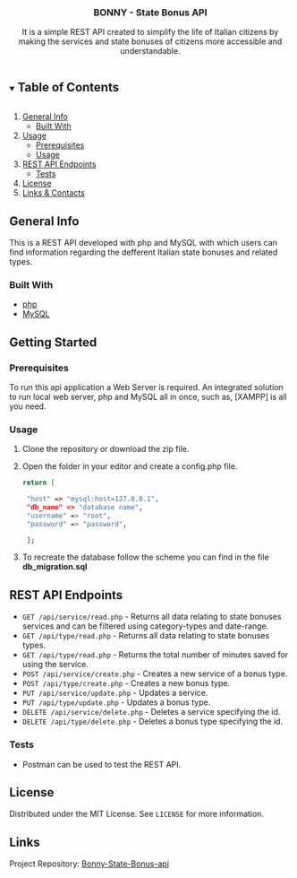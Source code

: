 <p align="center">

  <h3 align="center">BONNY - State Bonus API</h3>

  <p align="center">
   It is a simple REST API created to simplify the life of Italian citizens by making the services and state bonuses of citizens more accessible and understandable.
  </p>

</p>

<details open="open">
  <summary><h2 style="display: inline-block">Table of Contents</h2></summary>
  <ol>
    <li>
      <a href="#general-info">General Info</a>
      <ul>
        <li><a href="#built-with">Built With</a></li>
      </ul>
    </li>
    <li>
      <a href="#usage">Usage</a>
      <ul>
        <li><a href="#prerequisites">Prerequisites</a></li>
        <li><a href="#installation">Usage</a></li>
      </ul>
    </li>
    <li>
      <a href="#rest-api-endpoints">REST API Endpoints</a>
      <ul>
        <li><a href="#tests">Tests</a></li>
      </ul>
    </li>
    <li><a href="#license">License</a></li>
    <li><a href="#links-contacts">Links & Contacts</a></li>
  </ol>
</details>

## General Info
This is a REST API developed with php and MySQL with which users can find information regarding the defferent Italian state bonuses and related types.

### Built With

- [php](https://www.php.net/)
- [MySQL](https://www.mysql.com/)

## Getting Started

### Prerequisites

To run this api application a Web Server is required. An integrated solution to run local web server, php and MySQL all in once, such as, [XAMPP] is all you need.

### Usage

1. Clone the repository or download the zip file.  

2. Open the folder in your editor and create a config.php file.

   ```sh
   return [

    "host" => "mysql:host=127.0.0.1",
    "db_name" => "database name",
    "username" => "root",
    "password" => "password",

    ];

   ```

3. To recreate the database follow the scheme you can find in the file <strong>db_migration.sql </strong>


## REST API Endpoints

- `GET /api/service/read.php` - Returns all data relating to state bonuses services and can be filtered using category-types and date-range.   
- `GET /api/type/read.php` - Returns all data relating to state bonuses types.
- `GET /api/type/read.php` - Returns the total number of minutes saved for using the service.
- `POST /api/service/create.php` - Creates a new service of a bonus type.
- `POST /api/type/create.php` - Creates a new bonus type.
- `PUT /api/service/update.php` - Updates a service.
- `PUT /api/type/update.php` - Updates a bonus type.
- `DELETE /api/service/delete.php` - Deletes a service specifying the id.
- `DELETE /api/type/delete.php` - Deletes a bonus type specifying the id.

### Tests

- Postman can be used to test the REST API.

## License

Distributed under the MIT License. See `LICENSE` for more information.

## Links

Project Repository: [Bonny-State-Bonus-api](https://github.com/oglili/Bonny-State-Bonus-api)
